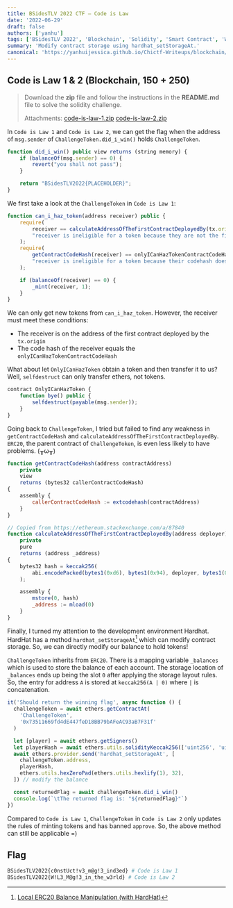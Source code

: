 ```yaml
---
title: BSidesTLV 2022 CTF – Code is Law
date: '2022-06-29'
draft: false
authors: ['yanhu']
tags: ['BSidesTLV 2022', 'Blockchain', 'Solidity', 'Smart Contract', 'Web3']
summary: 'Modify contract storage using hardhat_setStorageAt.'
canonical: 'https://yanhuijessica.github.io/Chictf-Writeups/blockchain/code_is_law'
---
```


## Code is Law 1 & 2 (Blockchain, 150 + 250)

> Download the **zip** file and follow the instructions in the **README.md** file to solve the solidity challenge.
>
> Attachments: [code-is-law-1.zip](https://github.com/YanhuiJessica/Chictf-Writeups/blob/master/docs/crypto/static/code-is-law-1.zip) [code-is-law-2.zip](https://github.com/YanhuiJessica/Chictf-Writeups/blob/master/docs/crypto/static/code-is-law-2.zip)

In `Code is Law 1` and `Code is Law 2`, we can get the flag when the address of `msg.sender` of `ChallengeToken.did_i_win()` holds `ChallengeToken`.

```js
function did_i_win() public view returns (string memory) {
    if (balanceOf(msg.sender) == 0) {
        revert("you shall not pass");
    }

    return "BSidesTLV2022{PLACEHOLDER}";
}
```

We first take a look at the `ChallengeToken` in `Code is Law 1`:

```js
function can_i_haz_token(address receiver) public {
    require(
        receiver == calculateAddressOfTheFirstContractDeployedBy(tx.origin),
        "receiver is ineligible for a token because they are not the first contract deployed by the EOA who initiated this transaction"
    );
    require(
        getContractCodeHash(receiver) == onlyICanHazTokenContractCodeHash,
        "receiver is ineligible for a token because their codehash does not match the specific contract codehash required"
    );

    if (balanceOf(receiver) == 0) {
        _mint(receiver, 1);
    }
}
```

We can only get new tokens from `can_i_haz_token`. However, the receiver must meet these conditions:

- The receiver is on the address of the first contract deployed by the `tx.origin`
- The code hash of the receiver equals the `onlyICanHazTokenContractCodeHash`

What about let `OnlyICanHazToken` obtain a token and then transfer it to us? Well, `selfdestruct` can only transfer ethers, not tokens.

```js
contract OnlyICanHazToken {
    function bye() public {
        selfdestruct(payable(msg.sender));
    }
}
```

Going back to `ChallengeToken`, I tried but failed to find any weakness in `getContractCodeHash` and `calculateAddressOfTheFirstContractDeployedBy`. `ERC20`, the parent contract of `ChallengeToken`, is even less likely to have problems. (╥ω╥)

```js
function getContractCodeHash(address contractAddress)
    private
    view
    returns (bytes32 callerContractCodeHash)
{
    assembly {
        callerContractCodeHash := extcodehash(contractAddress)
    }
}

// Copied from https://ethereum.stackexchange.com/a/87840
function calculateAddressOfTheFirstContractDeployedBy(address deployer)
    private
    pure
    returns (address _address)
{
    bytes32 hash = keccak256(
        abi.encodePacked(bytes1(0xd6), bytes1(0x94), deployer, bytes1(0x80))
    );

    assembly {
        mstore(0, hash)
        _address := mload(0)
    }
}
```

Finally, I turned my attention to the development environment Hardhat. HardHat has a method `hardhat_setStorageAt`[^1] which can modify contract storage. So, we can directly modify our balance to hold tokens!

`ChallengeToken` inherits from `ERC20`. There is a mapping variable `_balances` which is used to store the balance of each account. The storage location of `_balances` ends up being the slot `0` after applying the storage layout rules. So, the entry for address `A` is stored at `keccak256(A | 0)` where `|` is concatenation.

```ts
it('Should return the winning flag', async function () {
  challengeToken = await ethers.getContractAt(
    'ChallengeToken',
    '0x73511669fd4dE447feD18BB79bAFeAC93aB7F31f'
  )

  let [player] = await ethers.getSigners()
  let playerHash = await ethers.utils.solidityKeccak256(['uint256', 'uint'], [player.address, 0])
  await ethers.provider.send('hardhat_setStorageAt', [
    challengeToken.address,
    playerHash,
    ethers.utils.hexZeroPad(ethers.utils.hexlify(1), 32),
  ]) // modify the balance

  const returnedFlag = await challengeToken.did_i_win()
  console.log(`\tThe returned flag is: "${returnedFlag}"`)
})
```

Compared to `Code is Law 1`, `ChallengeToken` in `Code is Law 2` only updates the rules of minting tokens and has banned `approve`. So, the above method can still be applicable =)

## Flag

```bash
BSidesTLV2022{c0nstUct!v3_m@g!3_ind3ed} # Code is Law 1
BSidesTLV2022{W!L3_M@g!3_in_the_w3rld} # Code is Law 2
```

[^1]: [Local ERC20 Balance Manipulation (with HardHat)](https://kndrck.co/posts/local_erc20_bal_mani_w_hh/)
